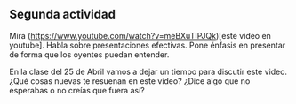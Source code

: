 ## Segunda actividad

Mira (https://www.youtube.com/watch?v=meBXuTIPJQk)[este video en youtube]. Habla sobre presentaciones efectivas. Pone énfasis en presentar de forma que los oyentes puedan entender.  

En la clase del 25 de Abril vamos a dejar un tiempo para discutir este video. ¿Qué cosas nuevas te resuenan en este video? ¿Dice algo que no esperabas o no creías que fuera así? 
